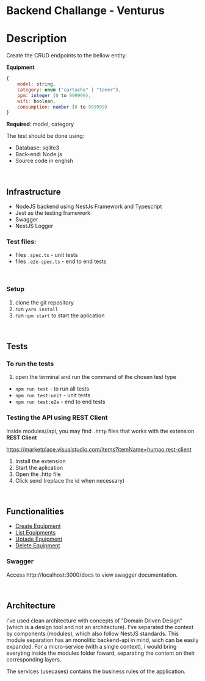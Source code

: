 # Backend Challange - Venturus

# Description

Create the CRUD endpoints to the bellow entity:

**Equipment**

```javascript
{
    model: string,
    category: enum ("cartucho" | "toner"),
    ppm: integer (0 to 999999),
    wifi: boolean,
    consumption: number (0 to 999999)
}
```

**Required**: model, category


The test should be done using:

- Database: sqlite3
- Back-end: Node.js
- Source code in english

</br>


## Infrastructure

- NodeJS backend using NestJs Framework and Typescript
- Jest as the testing framework
- Swagger
- NestJS Logger

### Test files:

- files `.spec.ts` - unit tests
- files `.e2e-spec.ts` - end to end tests

</br>

### Setup

1. clone the git repository
1. run `yarn install`
1. run `npm start` to start the aplication

</br>

## Tests
### To run the tests

1. open the terminal and run the command of the chosen test type

- `npm run test` - to run all tests
- `npm run test:unit` - unit tests
- `npm run test:e2e`  - end to end tests

###  Testing the API using REST Client ##

Inside modules/<module-name>/api, you may find `.http` files that works with the extension **REST Client**

https://marketplace.visualstudio.com/items?itemName=humao.rest-client

1. Install the extension
1. Start the aplication
1. Open the .http file
1. Click send (replace the id when necessary)

</br>

## Functionalities

- [Create Equipment](docs/equipment-create.md)
- [List Equipments](docs/equipment-update.md)
- [Uptade Equipment](docs/equipment-list.md)
- [Delete Equipment](docs/equipment-update.md)

### Swagger

Access http://localhost:3000/docs to view swagger documentation.

</br>

## Architecture

I've used clean architecture with concepts of "Domain Driven Design" (which is a design tool and not an architecture). I've separated the context by components (modules), which also follow NestJS standards. This module separation has an monolitic backend-api in mind, wich can be easily expanded. For a micro-service (with a single context), i would bring everyting inside the modules folder foward, separating the content on their corresponding layers.

The services (usecases) contains the business rules of the application.


